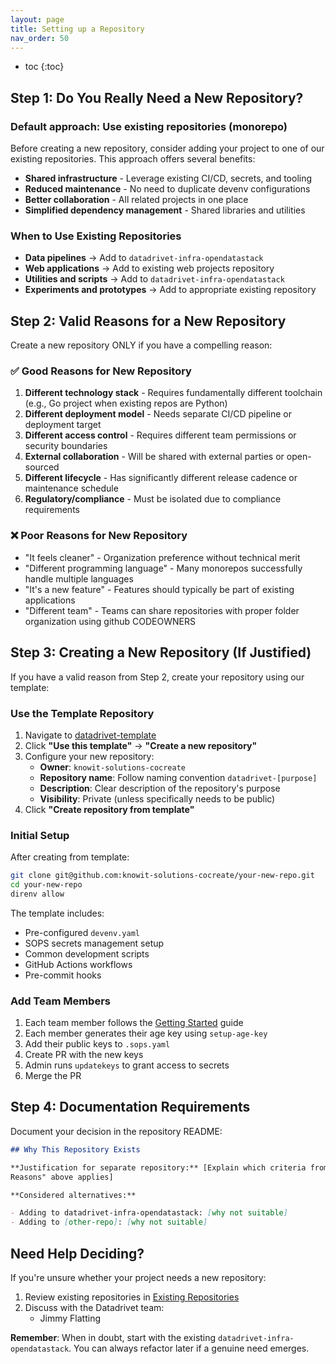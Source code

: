 ```yaml
---
layout: page
title: Setting up a Repository
nav_order: 50
---
```


<nav class="toc" markdown="1">

- toc
{:toc}
</nav>

## Step 1: Do You Really Need a New Repository?

### Default approach: Use existing repositories (monorepo)

Before creating a new repository, consider adding your project to one of our
existing repositories. This approach offers several benefits:

- **Shared infrastructure** - Leverage existing CI/CD, secrets, and tooling
- **Reduced maintenance** - No need to duplicate devenv configurations
- **Better collaboration** - All related projects in one place
- **Simplified dependency management** - Shared libraries and utilities

### When to Use Existing Repositories

- **Data pipelines** → Add to `datadrivet-infra-opendatastack`
- **Web applications** → Add to existing web projects repository
- **Utilities and scripts** → Add to `datadrivet-infra-opendatastack`
- **Experiments and prototypes** → Add to appropriate existing repository

## Step 2: Valid Reasons for a New Repository

Create a new repository ONLY if you have a compelling reason:

### ✅ Good Reasons for New Repository

1. **Different technology stack** - Requires fundamentally different toolchain
   (e.g., Go project when existing repos are Python)
2. **Different deployment model** - Needs separate CI/CD pipeline or deployment
   target
3. **Different access control** - Requires different team permissions or
   security boundaries
4. **External collaboration** - Will be shared with external parties or
   open-sourced
5. **Different lifecycle** - Has significantly different release cadence or
   maintenance schedule
6. **Regulatory/compliance** - Must be isolated due to compliance requirements

### ❌ Poor Reasons for New Repository

- "It feels cleaner" - Organization preference without technical merit
- "Different programming language" - Many monorepos successfully handle multiple
  languages
- "It's a new feature" - Features should typically be part of existing
  applications
- "Different team" - Teams can share repositories with proper folder
  organization using github CODEOWNERS

## Step 3: Creating a New Repository (If Justified)

If you have a valid reason from Step 2, create your repository using our
template:

### Use the Template Repository

1. Navigate to
   [datadrivet-template](https://github.com/knowit-solutions-cocreate/datadrivet-template)
2. Click **"Use this template"** → **"Create a new repository"**
3. Configure your new repository:
   - **Owner**: `knowit-solutions-cocreate`
   - **Repository name**: Follow naming convention `datadrivet-[purpose]`
   - **Description**: Clear description of the repository's purpose
   - **Visibility**: Private (unless specifically needs to be public)
4. Click **"Create repository from template"**

### Initial Setup

After creating from template:

```bash
git clone git@github.com:knowit-solutions-cocreate/your-new-repo.git
cd your-new-repo
direnv allow
```

The template includes:

- Pre-configured `devenv.yaml`
- SOPS secrets management setup
- Common development scripts
- GitHub Actions workflows
- Pre-commit hooks

### Add Team Members

1. Each team member follows the [Getting Started](02-getting-started.html) guide
2. Each member generates their age key using `setup-age-key`
3. Add their public keys to `.sops.yaml`
4. Create PR with the new keys
5. Admin runs `updatekeys` to grant access to secrets
6. Merge the PR

## Step 4: Documentation Requirements

Document your decision in the repository README:

```markdown
## Why This Repository Exists

**Justification for separate repository:** [Explain which criteria from "Valid
Reasons" above applies]

**Considered alternatives:**

- Adding to datadrivet-infra-opendatastack: [why not suitable]
- Adding to [other-repo]: [why not suitable]
```

## Need Help Deciding?

If you're unsure whether your project needs a new repository:

1. Review existing repositories in
   [Existing Repositories](03-existing-repositories.html)
2. Discuss with the Datadrivet team:
   - Jimmy Flatting

**Remember**: When in doubt, start with the existing `datadrivet-infra-opendatastack`. You can always
refactor later if a genuine need emerges.
